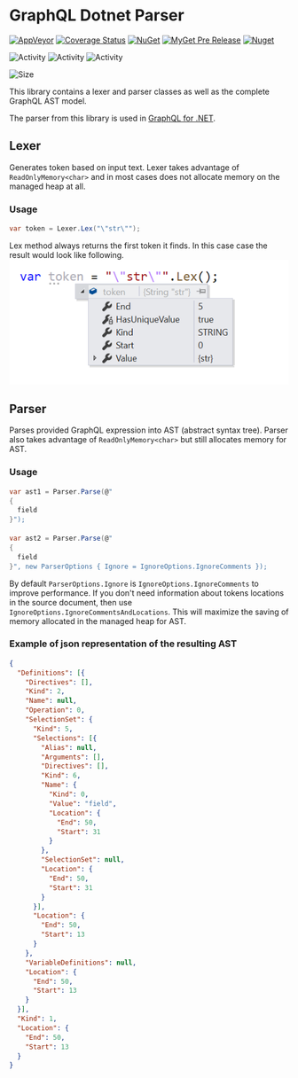 # GraphQL Dotnet Parser

[![AppVeyor](https://img.shields.io/appveyor/ci/graphql-dotnet-ci/parser.svg)](https://ci.appveyor.com/project/graphql-dotnet-ci/parser)
[![Coverage Status](https://coveralls.io/repos/github/graphql-dotnet/parser/badge.svg?branch=master)](https://coveralls.io/github/graphql-dotnet/parser?branch=master)
[![NuGet](https://img.shields.io/nuget/v/GraphQL-Parser.svg)](https://www.nuget.org/packages/GraphQL-Parser)
[![MyGet Pre Release](https://img.shields.io/myget/graphql-dotnet/vpre/GraphQL-Parser?label=myget)](https://www.myget.org/F/graphql-dotnet/api/v3/index.json)
[![Nuget](https://img.shields.io/nuget/dt/GraphQL-Parser)](https://www.nuget.org/packages/GraphQL-Parser)

![Activity](https://img.shields.io/github/commit-activity/w/graphql-dotnet/parser)
![Activity](https://img.shields.io/github/commit-activity/m/graphql-dotnet/parser)
![Activity](https://img.shields.io/github/commit-activity/y/graphql-dotnet/parser)

![Size](https://img.shields.io/github/repo-size/graphql-dotnet/parser)

This library contains a lexer and parser classes as well as the complete GraphQL AST model.

The parser from this library is used in [GraphQL for .NET](https://github.com/graphql-dotnet/graphql-dotnet).

## Lexer

Generates token based on input text. Lexer takes advantage of `ReadOnlyMemory<char>` and in most cases
does not allocate memory on the managed heap at all.

### Usage

```c#
var token = Lexer.Lex("\"str\"");
```

Lex method always returns the first token it finds. In this case case the result would look like following.
![lexer example](assets/lexer-example.png)

## Parser

Parses provided GraphQL expression into AST (abstract syntax tree). Parser also takes advantage of
`ReadOnlyMemory<char>` but still allocates memory for AST.

### Usage

```c#
var ast1 = Parser.Parse(@"
{
  field
}");

var ast2 = Parser.Parse(@"
{
  field
}", new ParserOptions { Ignore = IgnoreOptions.IgnoreComments });
```

By default `ParserOptions.Ignore` is `IgnoreOptions.IgnoreComments` to improve performance.
If you don't need information about tokens locations in the source document, then use `IgnoreOptions.IgnoreCommentsAndLocations`.
This will maximize the saving of memory allocated in the managed heap for AST.

### Example of json representation of the resulting AST

```json
{
  "Definitions": [{
    "Directives": [],
    "Kind": 2,
    "Name": null,
    "Operation": 0,
    "SelectionSet": {
      "Kind": 5,
      "Selections": [{
        "Alias": null,
        "Arguments": [],
        "Directives": [],
        "Kind": 6,
        "Name": {
          "Kind": 0,
          "Value": "field",
          "Location": {
            "End": 50,
            "Start": 31
          }
        },
        "SelectionSet": null,
        "Location": {
          "End": 50,
          "Start": 31
        }
      }],
      "Location": {
        "End": 50,
        "Start": 13
      }
    },
    "VariableDefinitions": null,
    "Location": {
      "End": 50,
      "Start": 13
    }
  }],
  "Kind": 1,
  "Location": {
    "End": 50,
    "Start": 13
  }
}
```
